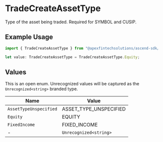 # TradeCreateAssetType

Type of the asset being traded. Required for SYMBOL and CUSIP.

## Example Usage

```typescript
import { TradeCreateAssetType } from "@apexfintechsolutions/ascend-sdk/models/components";

let value: TradeCreateAssetType = TradeCreateAssetType.Equity;
```

## Values

This is an open enum. Unrecognized values will be captured as the `Unrecognized<string>` branded type.

| Name                   | Value                  |
| ---------------------- | ---------------------- |
| `AssetTypeUnspecified` | ASSET_TYPE_UNSPECIFIED |
| `Equity`               | EQUITY                 |
| `FixedIncome`          | FIXED_INCOME           |
| -                      | `Unrecognized<string>` |